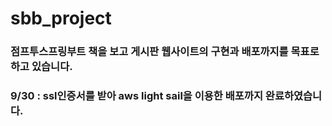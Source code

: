 # sbb_project

### 점프투스프링부트 책을 보고 게시판 웹사이트의 구현과 배포까지를 목표로 하고 있습니다.
### 9/30 : ssl인증서를 받아 aws light sail을 이용한 배포까지 완료하였습니다.
